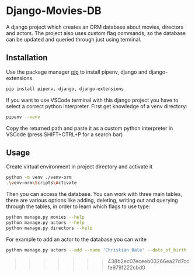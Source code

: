 # Django-Movies-DB

A django project which creates an ORM database about movies, directors and actors. The project also uses custom flag commands, so the database can be updated and queried through just using terminal.

## Installation 
Use the package manager [pip](https://pip.pypa.io/en/stable/) to install pipenv, django and django-extensions.
```bash
pip install pipenv, django, django-extensions
```

If you want to use VSCode terminal with this django project you have to select a correct python interpreter. First get knowledge of a venv directory:
```bash
pipenv --venv
```
Copy the returned path and paste it as a custom python interpreter in VSCode (press SHIFT+CTRL+P for a search bar)

## Usage

Create virtual environment in project directory and activate it 
```bash
python -m venv ./venv-orm
.\venv-orm\Scripts\Activate
```
Then you can access the database. You can work with three main tables, there are various options like adding, deleting, writing out and querying through the tables, in order to learn which flags to use type:
```bash
python manage.py movies --help
python manage.py actors --help
python manage.py directors --help
```
For example to add an actor to the database you can write
```bash
python manage.py actors --add --name 'Christian Bale' --date_of_birth '1974-1-30' --latest_movie 'Thor: Love and Thunder'
```
>>>>>>> 438b2ec07eceeb03266ea27d7ccfe979f222cbd0
